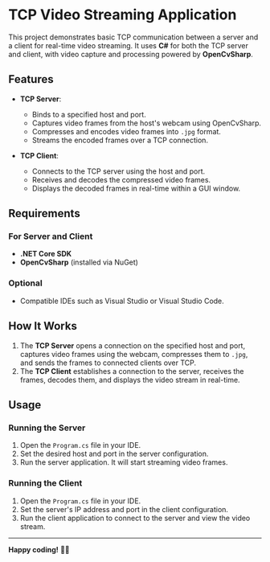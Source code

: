 # TCP Video Streaming Application

This project demonstrates basic TCP communication between a server and a client for real-time video streaming. It uses **C#** for both the TCP server and client, with video capture and processing powered by **OpenCvSharp**.

## Features

- **TCP Server**:
  - Binds to a specified host and port.
  - Captures video frames from the host's webcam using OpenCvSharp.
  - Compresses and encodes video frames into `.jpg` format.
  - Streams the encoded frames over a TCP connection.

- **TCP Client**:
  - Connects to the TCP server using the host and port.
  - Receives and decodes the compressed video frames.
  - Displays the decoded frames in real-time within a GUI window.

## Requirements

### For Server and Client
- **.NET Core SDK**
- **OpenCvSharp** (installed via NuGet)

### Optional
- Compatible IDEs such as Visual Studio or Visual Studio Code.

## How It Works

1. The **TCP Server** opens a connection on the specified host and port, captures video frames using the webcam, compresses them to `.jpg`, and sends the frames to connected clients over TCP.
2. The **TCP Client** establishes a connection to the server, receives the frames, decodes them, and displays the video stream in real-time.

## Usage

### Running the Server
1. Open the `Program.cs` file in your IDE.
2. Set the desired host and port in the server configuration.
3. Run the server application. It will start streaming video frames.

### Running the Client
1. Open the `Program.cs` file in your IDE.
2. Set the server's IP address and port in the client configuration.
3. Run the client application to connect to the server and view the video stream.

---

**Happy coding!** 🎥🚀
